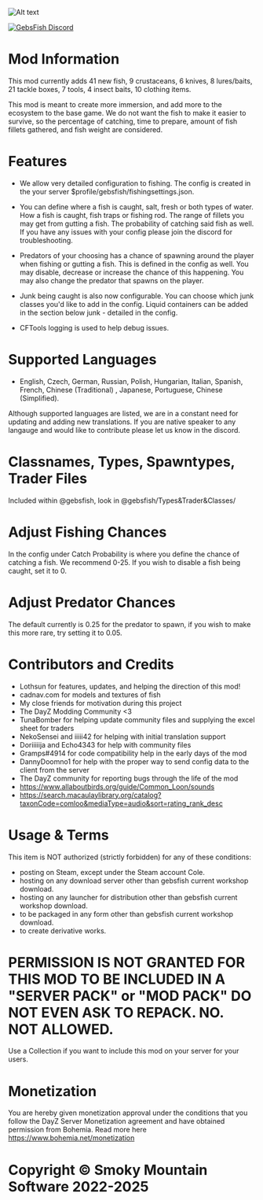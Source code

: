 ![Alt text](https://i.imgur.com/3rhti8A.gif)

[![GebsFish Discord](https://i.imgur.com/4IyA522.png)](https://discord.gg/G8uSGZ8yyf)

# Mod Information
This mod currently adds 41 new fish, 9 crustaceans, 6 knives, 8 lures/baits, 21 tackle boxes, 7 tools, 4 insect baits, 10 clothing items.

This mod is meant to create more immersion, and add more to the ecosystem to the base game. We do not want the fish to make it easier to survive, so the percentage of catching, time to prepare, amount of fish fillets gathered, and fish weight are considered. 

# Features

- We allow very detailed configuration to fishing. The config is created in the your server $profile/gebsfish/fishingsettings.json. 


- You can define where a fish is caught, salt, fresh or both types of water. How a fish is caught, fish traps or fishing rod. The range of fillets you may get from gutting a fish. The probability of catching said fish as well. If you have any issues with your config please join the discord for troubleshooting. 


- Predators of your choosing has a chance of spawning around the player when fishing or gutting a fish. This is defined in the config as well. You may disable, decrease or increase the chance of this happening. You may also change the predator that spawns on the player.


- Junk being caught is also now configurable. You can choose which junk classes you'd like to add in the config. Liquid containers can be added in the section below junk - detailed in the config.


- CFTools logging is used to help debug issues.

# Supported Languages
- English, Czech, German, Russian, Polish, Hungarian, Italian, Spanish, French, Chinese (Traditional) , Japanese, Portuguese, Chinese (Simplified). 


Although supported languages are listed, we are in a constant need for updating and adding new translations. If you are native speaker to any langauge and would like to contribute please let us know in the discord.

# Classnames, Types, Spawntypes, Trader Files
Included within @gebsfish, look in @gebsfish/Types&Trader&Classes/

# Adjust Fishing Chances
In the config under Catch Probability is where you define the chance of catching a fish. We recommend 0-25. If you wish to disable a fish being caught, set it to 0.


# Adjust Predator Chances
The default currently is 0.25 for the predator to spawn, if you wish to make this more rare, try setting it to 0.05.

#  Contributors and Credits
- Lothsun for features, updates, and helping the direction of this mod! 
- cadnav.com for models and textures of fish
- My close friends for motivation during this project
- The DayZ Modding Community <3 
- TunaBomber for helping update community files and supplying the excel sheet for traders
- NekoSensei and iiiii42 for helping with initial translation support
- Doriiiiija and Echo4343 for help with community files
- Gramps#4914 for code compatibility help in the early days of the mod 
- DannyDoomno1 for help with the proper way to send config data to the client from the server
- The DayZ community for reporting bugs through the life of the mod
- https://www.allaboutbirds.org/guide/Common_Loon/sounds
- https://search.macaulaylibrary.org/catalog?taxonCode=comloo&mediaType=audio&sort=rating_rank_desc

# Usage & Terms
This item is NOT authorized (strictly forbidden) for any of these conditions:
- posting on Steam, except under the Steam account Cole.
- hosting on any download server other than gebsfish current workshop download.
- hosting on any launcher for distribution other than gebsfish  current workshop download.
- to be packaged in any form other than gebsfish current workshop download.
- to create derivative works.

# PERMISSION IS NOT GRANTED FOR THIS MOD TO BE INCLUDED IN A "SERVER PACK" or "MOD PACK" DO NOT EVEN ASK TO REPACK. NO. NOT ALLOWED.
Use a Collection if you want to include this mod on your server for your users. 

# Monetization
You are hereby given monetization approval under the conditions that you follow the DayZ Server Monetization agreement and have obtained permission from Bohemia. Read more here https://www.bohemia.net/monetization

# Copyright © Smoky Mountain Software 2022-2025
